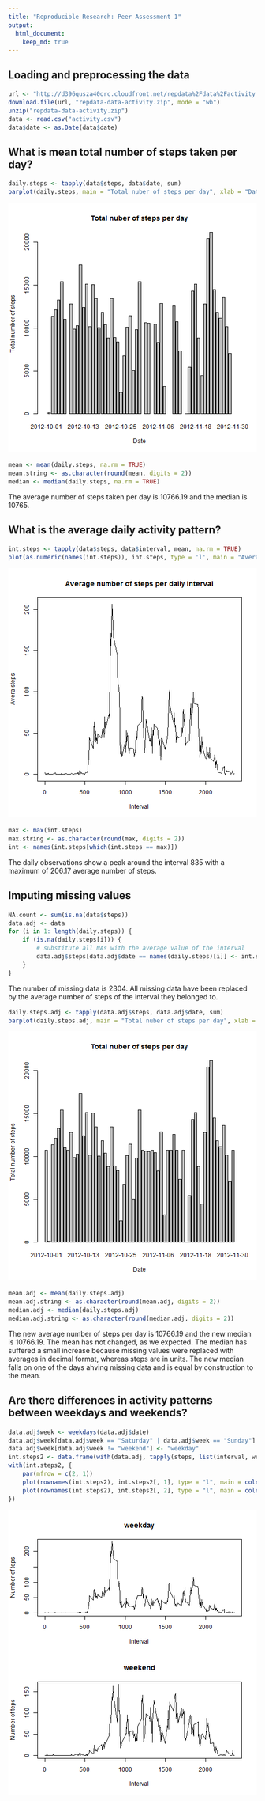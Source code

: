```yaml
---
title: "Reproducible Research: Peer Assessment 1"
output: 
  html_document:
    keep_md: true
---
```

  
## Loading and preprocessing the data

```r
url <- "http://d396qusza40orc.cloudfront.net/repdata%2Fdata%2Factivity.zip"
download.file(url, "repdata-data-activity.zip", mode = "wb")
unzip("repdata-data-activity.zip")
data <- read.csv("activity.csv")
data$date <- as.Date(data$date)
```
  
## What is mean total number of steps taken per day?

```r
daily.steps <- tapply(data$steps, data$date, sum)
barplot(daily.steps, main = "Total nuber of steps per day", xlab = "Date", ylab = "Total number of steps")
```

![plot of chunk exploredata](figure/exploredata-1.png) 

```r
mean <- mean(daily.steps, na.rm = TRUE)
mean.string <- as.character(round(mean, digits = 2))
median <- median(daily.steps, na.rm = TRUE)
```
The average number of steps taken per day is 10766.19 and the median is 10765.  
  
## What is the average daily activity pattern?

```r
int.steps <- tapply(data$steps, data$interval, mean, na.rm = TRUE)
plot(as.numeric(names(int.steps)), int.steps, type = 'l', main = "Average number of steps per daily interval", xlab = "Interval", ylab = "Avera steps")
```

![plot of chunk pattern](figure/pattern-1.png) 

```r
max <- max(int.steps)
max.string <- as.character(round(max, digits = 2))
int <- names(int.steps[which(int.steps == max)])
```
The daily observations show a peak around the interval 835 with a maximum of 206.17 average number of steps.  
  
## Imputing missing values

```r
NA.count <- sum(is.na(data$steps))
data.adj <- data
for (i in 1: length(daily.steps)) {
    if (is.na(daily.steps[i])) {
        # substitute all NAs with the average value of the interval
        data.adj$steps[data.adj$date == names(daily.steps)[i]] <- int.steps
    }
}
```
The number of missing data is 2304. All missing data have been replaced by the average number of steps of the interval they belonged to.

```r
daily.steps.adj <- tapply(data.adj$steps, data.adj$date, sum)
barplot(daily.steps.adj, main = "Total nuber of steps per day", xlab = "Date", ylab = "Total number of steps")
```

![plot of chunk imputdata2](figure/imputdata2-1.png) 

```r
mean.adj <- mean(daily.steps.adj)
mean.adj.string <- as.character(round(mean.adj, digits = 2))
median.adj <- median(daily.steps.adj)
median.adj.string <- as.character(round(median.adj, digits = 2))
```
The new average number of steps per day is 10766.19 and the new median is 10766.19. The mean has not changed, as we expected. The median has suffered a small increase because missing values were replaced with averages in decimal format, whereas steps are in units. The new median falls on one of the days ahving missing data and is equal by construction to the mean.
  
## Are there differences in activity patterns between weekdays and weekends?

```r
data.adj$week <- weekdays(data.adj$date)
data.adj$week[data.adj$week == "Saturday" | data.adj$week == "Sunday"] <- "weekend"
data.adj$week[data.adj$week != "weekend"] <- "weekday"
int.steps2 <- data.frame(with(data.adj, tapply(steps, list(interval, week), mean)))
with(int.steps2, {
    par(mfrow = c(2, 1))
    plot(rownames(int.steps2), int.steps2[, 1], type = "l", main = colnames(int.steps2)[1], xlab = "Interval", ylab = "Number of teps")
    plot(rownames(int.steps2), int.steps2[, 2], type = "l", main = colnames(int.steps2)[2], xlab = "Interval", ylab = "Number of teps")
})
```

![plot of chunk weekdays](figure/weekdays-1.png) 
